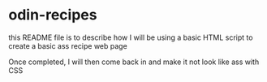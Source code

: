 # odin-recipes

this README file is to describe how I will be using a basic HTML script to create a basic ass recipe web page

Once completed, I will then come back in and make it not look like ass with CSS